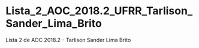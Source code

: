 # Lista_2_AOC_2018.2_UFRR_Tarlison_Sander_Lima_Brito
Lista 2 de AOC 2018.2 - Tarlison Sander Lima Brito 
